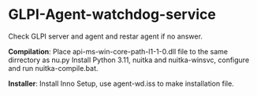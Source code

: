 # GLPI-Agent-watchdog-service
Check GLPI server and agent and restar agent if no answer.

**Compilation**:
Place api-ms-win-core-path-l1-1-0.dll file to the same dirrectory as nu.py
Install Python 3.11, nuitka and nuitka-winsvc, configure and run nuitka-compile.bat.

**Installer**:
Install Inno Setup, use agent-wd.iss to make installation file.


